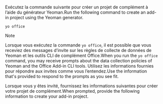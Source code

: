 <span data-ttu-id="fb418-101">Exécutez la commande suivante pour créer un projet de complément à l’aide du générateur Yeoman.</span><span class="sxs-lookup"><span data-stu-id="fb418-101">Run the following command to create an add-in project using the Yeoman generator.</span></span>

```command&nbsp;line
yo office
```

> [!NOTE]
> <span data-ttu-id="fb418-102">Lorsque vous exécutez la commande `yo office`, il est possible que vous receviez des messages d’invite sur les règles de collecte de données de Yeoman et les outils CLI de complément Office.</span><span class="sxs-lookup"><span data-stu-id="fb418-102">When you run the `yo office` command, you may receive prompts about the data collection policies of Yeoman and the Office Add-in CLI tools.</span></span> <span data-ttu-id="fb418-103">Utilisez les informations fournies pour répondre aux invites comme vous l’entendez.</span><span class="sxs-lookup"><span data-stu-id="fb418-103">Use the information that's provided to respond to the prompts as you see fit.</span></span>

<span data-ttu-id="fb418-104">Lorsque vous y êtes invité, fournissez les informations suivantes pour créer votre projet de complément.</span><span class="sxs-lookup"><span data-stu-id="fb418-104">When prompted, provide the following information to create your add-in project.</span></span>

